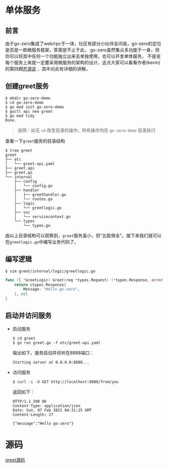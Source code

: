 # 单体服务

## 前言
由于go-zero集成了web/rpc于一体，社区有部分小伙伴会问我，go-zero的定位是否是一款微服务框架，答案是不止于此，
go-zero虽然集众多功能于一身，但你可以将其中任何一个功能独立出来去单独使用，也可以开发单体服务，
不是说每个服务上来就一定要采用微服务的架构的设计，这点大家可以看看作者(kevin)的第四期[开源说](https://www.bilibili.com/video/BV1Jy4y127Xu) ，其中对此有详细的讲解。

## 创建greet服务

```shell
$ mkdir go-zero-demo
$ cd go-zero-demo
$ go mod init go-zero-demo
$ goctl api new greet
$ go mod tidy
Done.
```

> 说明：如无 `cd` 改变目录的操作，所有操作均在 `go-zero-demo` 目录执行

查看一下`greet`服务的目录结构
```shell
$ tree greet
greet
├── etc
│   └── greet-api.yaml
├── greet.api
├── greet.go
└── internal
    ├── config
    │   └── config.go
    ├── handler
    │   ├── greethandler.go
    │   └── routes.go
    ├── logic
    │   └── greetlogic.go
    ├── svc
    │   └── servicecontext.go
    └── types
        └── types.go
```
由以上目录结构可以观察到，`greet`服务虽小，但"五脏俱全"。接下来我们就可以在`greetlogic.go`中编写业务代码了。

## 编写逻辑
```shell
$ vim greet/internal/logic/greetlogic.go 
```
```go
func (l *GreetLogic) Greet(req *types.Request) (*types.Response, error) {
	return &types.Response{
		Message: "Hello go-zero",
	}, nil
}
```

## 启动并访问服务

* 启动服务

  ```shell
  $ cd greet
  $ go run greet.go -f etc/greet-api.yaml
  ```

  输出如下，服务启动并侦听在8888端口：

  ```text
  Starting server at 0.0.0.0:8888...
  ```

* 访问服务

  ```shell
  $ curl -i -X GET http://localhost:8888/from/you
  ```
    
  返回如下：

  ```text
  HTTP/1.1 200 OK
  Content-Type: application/json
  Date: Sun, 07 Feb 2021 04:31:25 GMT
  Content-Length: 27
    
  {"message":"Hello go-zero"}
  ```

# 源码
[greet源码](https://github.com/zeromicro/go-zero-demo/tree/master/greet)
